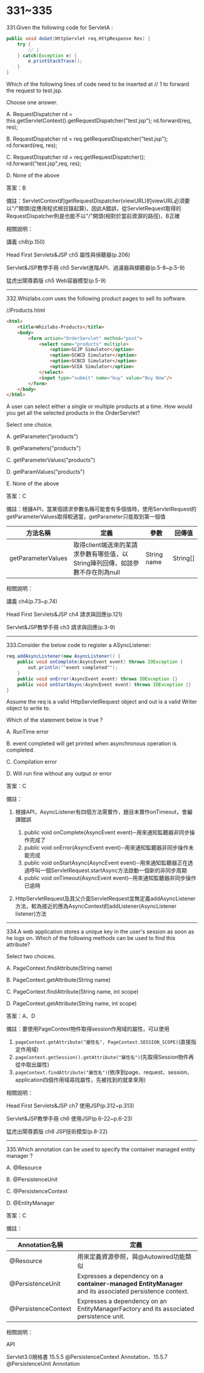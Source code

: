 331~335
========================

331.Given the following code for ServletA : 

```java
public void doGet(HttpServlet req,HttpResponse Res) { 
	try { 
		// 1 
	} catch(Exception e) { 
		e.printStackTrace(); 
	}
}
```

Which of the following lines of code need to be inserted at // 1 to forward the request to test.jsp. 

Choose one answer.

A. RequestDispatcher rd = this.getServletContext().getRequestDispatcher("test.jsp"); rd.forward(req, res);

B. RequestDispatcher rd = req.getRequestDispatcher("test.jsp"); rd.forward(req, res);

C. RequestDispatcher rd = req.getRequestDispatcher(); rd.forward("test.jsp",req, res);

D. None of the above

<!--sec data-title="解析" data-id="section331_2" data-collapse=true ces-->
答案：B

備註：ServletContext的getRequestDispatcher(viewURL)的viewURL必須要以"/"開頭(從應用程式根目錄起算)，因此A錯誤，從ServletRequest取得的RequestDispatcher則是也能不以"/"開頭(相對於當前資源的路徑)，B正確

相關說明：

講義 ch8(p.150)

Head First Servlets&JSP ch5 屬性與偵聽器(p.206)

Servlet&JSP教學手冊 ch5 Servlet進階API、過濾器與傾聽器(p.5-8~p.5-9)

猛虎出閘尊爵版 ch5 Web容器模型(p.5-9)
<!--endsec-->

---
332.Whizlabs.com uses the following product pages to sell its software.

//Products.html

```html
<html>
	<title>Whizlabs-Products</title>
	<body>
		<form action="OrderServlet" method="post">
			<select name="products" multiple>
				<option>SCJP Simulator</option>
				<option>SCWCD Simulator</option>
				<option>SCBCD Simulator</option>
				<option>SCEA Simulator</option>
			</select>
			<input type="submit" name="buy" value="Buy Now"/>
		</form>
	</body>
</html>
```

A user can select either a single or multiple products at a time. How would you get all the selected products in the OrderServlet? 

Select one choice.

A. getParameter("products")

B. getParameters("products")

C. getParameterValues("products")

D. getParamValues("products")

E. None of the above

<!--sec data-title="解析" data-id="section332_2" data-collapse=true ces-->
答案：C

備註：根據API，當某個請求參數名稱可能會有多個值時，使用ServletRequest的getParameterValues取得較適當，getParameter只能取到第一個值
<br>

| 方法名稱 | 定義 |  參數 |  回傳值 |
| ----- | ----- | ----- | ----- |
|getParameterValues|取得client端送來的某請求參數有哪些值，以String陣列回傳，如該參數不存在則為null|String name|String[]|

相關說明：

講義 ch4(p.73~p.74)

Head First Servlets&JSP ch4 請求與回應(p.121)

Servlet&JSP教學手冊 ch3 請求與回應(p.3-9)
<!--endsec-->

---
333.Consider the below code to register a ASyncListener:

```java
req.addAsyncListener(new AsyncListener() {
	public void onComplete(AsyncEvent event) throws IOException {
		out.println(""event completed"");
	}
	public void onError(AsyncEvent event) throws IOException {}
	public void onStartAsync(AsyncEvent event) throws IOException {}
}
```

Assume the req is a valid HttpServletRequest object and out is a valid Writer object to write to.

Which of the statement below is true ?

A. RunTime error

B. event completed will get printed when asynchronous operation is completed.

C. Compilation error

D. Will run fine without any output or error

<!--sec data-title="解析" data-id="section333_2" data-collapse=true ces-->
答案：C

備註：

1. 根據API，AsyncListener有四個方法需實作，題目未實作onTimeout，會編譯錯誤

	1. public void onComplete(AsyncEvent event)─用來通知監聽器非同步操作完成了
	2. public void onError(AsyncEvent event)─用來通知監聽器非同步操作未能完成
	3. public void onStartAsync(AsyncEvent event)─用來通知監聽器正在透過呼叫一個ServletRequest.startAsync方法啟動一個新的非同步周期
	4. public void onTimeout(AsyncEvent event)─用來通知監聽器非同步操作已逾時
2. HttpServletRequest及其父介面ServletRequest並無定義addAsyncListener方法，較為接近的應為AsyncContext的addListener(AsyncListener listener)方法
<!--endsec-->

---
334.A web application stores a unique key in the user's session as soon as he logs on. Which of the following methods can be used to find this attribute? 

Select two choices.

A. PageContext.findAttribute(String name)

B. PageContext.getAttribute(String name)

C. PageContext.findAttribute(String name, int scope)

D. PageContext.getAttribute(String name, int scope)

<!--sec data-title="解析" data-id="section334_2" data-collapse=true ces-->
答案：A、D

備註：要使用PageContext物件取得session作用域的屬性，可以使用

1. `pageContext.getAttribute("屬性名", PageContext.SESSION_SCOPE)`(直接指定作用域)
2. `pageContext.getSession().getAttribute("屬性名")`(先取得Session物件再從中取出屬性)
3. `pageContext.findAttribute("屬性名")`(依序到page、request、session、application四個作用域尋找屬性，先被找到的就拿來用)

相關說明：

Head First Servlets&JSP ch7 使用JSP(p.312~p.313)

Servlet&JSP教學手冊 ch6 使用JSP(p.6-22~p.6-23)

猛虎出閘尊爵版 ch8 JSP技術模型(p.8-22)
<!--endsec-->

---
335.Which annotation can be used to specify the container managed entity manager ?

A. @Resource

B. @PersistenceUnit

C. @PersistenceContext

D. @EntityManager

<!--sec data-title="解析" data-id="section335_2" data-collapse=true ces-->
答案：C

備註：

|Annotation名稱|定義|
|-----|-----|
|@Resource|用來定義資源參照，與@Autowired功能類似|
|@PersistenceUnit|Expresses a dependency on a **container-managed EntityManager** and its associated persistence context.|
|@PersistenceContext|Expresses a dependency on an EntityManagerFactory and its associated persistence unit.|

相關說明：

API

Servlet3.0規格書 15.5.5 @PersistenceContext Annotation、15.5.7 @PersistenceUnit Annotation
<!--endsec-->